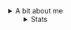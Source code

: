 <div align="center">
  <details>
    <summary>A bit about me</summary>
    <h4>
      All/any pronouns</br>
      My Discord is: <code>zerocool | any prns#2247</code></br>
      I like low level programming in c and assembly.
    </h4>
  </details>
  
  <details>
    <summary>Stats</summary>
    <img src="https://komarev.com/ghpvc/?username=z3roco01&color=brightgreen&style=flat-square"> </br></br>
    <img src="https://github-readme-stats.vercel.app/api?username=z3roco01&show_icons=true&theme=transparent" width=350>
    <img src="https://github-readme-stats.vercel.app/api/top-langs/?username=z3roco01&layout=compact&theme=transparent" width=350>
  </details>
  <br>
</div>
